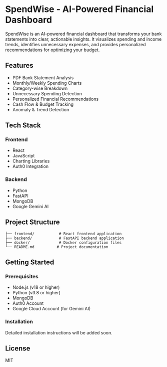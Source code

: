 # SpendWise - AI-Powered Financial Dashboard

SpendWise is an AI-powered financial dashboard that transforms your bank statements into clear, actionable insights. It visualizes spending and income trends, identifies unnecessary expenses, and provides personalized recommendations for optimizing your budget.

## Features

- PDF Bank Statement Analysis
- Monthly/Weekly Spending Charts
- Category-wise Breakdown
- Unnecessary Spending Detection
- Personalized Financial Recommendations
- Cash Flow & Budget Tracking
- Anomaly & Trend Detection

## Tech Stack

### Frontend
- React
- JavaScript
- Charting Libraries
- Auth0 Integration

### Backend
- Python
- FastAPI
- MongoDB
- Google Gemini AI

## Project Structure

```
├── frontend/           # React frontend application
├── backend/            # FastAPI backend application
├── docker/             # Docker configuration files
└── README.md          # Project documentation
```

## Getting Started

### Prerequisites
- Node.js (v18 or higher)
- Python (v3.8 or higher)
- MongoDB
- Auth0 Account
- Google Cloud Account (for Gemini AI)

### Installation
Detailed installation instructions will be added soon.

## License
MIT